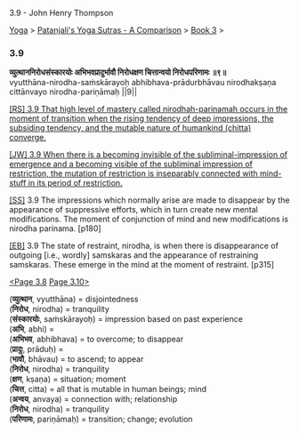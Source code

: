 3.9 - John Henry Thompson 

[Yoga](../../../yoga.html)‎ > ‎[Patanjali's Yoga Sutras - A Comparison](../../patanjani.html)‎ > ‎[Book 3](../book-3.html)‎ > ‎

### 3.9

**व्युत्थाननिरोधसंस्कारयोः अभिभवप्रादुर्भावौ निरोधक्षण चित्तान्वयो निरोधपरिणामः ॥९॥**  
vyutthāna-nirodha-saṁskārayoḥ abhibhava-prādurbhāvau nirodhakṣaṇa cittānvayo nirodha-pariṇāmaḥ ||9||  
  
  
[\[RS\] 3.9 That high level of mastery called nirodhah-parinamah occurs in the moment of transition when the rising tendency of deep impressions, the subsiding tendency, and the mutable nature of humankind (chitta) converge.](http://www.ashtangayoga.info/philosophy/yoga-sutra-patanjali/chapter-3/item/vyutthana-nirodha-sanskarayoh-abhibhava-pradurbhavau/)  
  
[\[JW\] 3.9 When there is a becoming invisible of the subliminal-impression of emergence and a becoming visible of the subliminal impression of restriction, the mutation of restriction is inseparably connected with mind-stuff in its period of restriction.](http://books.google.com/books?id=YzFImjtOxUwC&pg=PA208&ci=158%2C1035%2C745%2C61&source=bookclip)  
  
[\[SS\]](http://www.amazon.com/Yoga-Sutras-Patanjali-Commentary-Satchidananda/dp/0932040381) 3.9 The impressions which normally arise are made to disappear by the appearance of suppressive efforts, which in turn create new mental modifications. The moment of conjunction of mind and new modifications is nirodha parinama. \[p180\]  
  
[\[EB\]](http://www.amazon.com/Yoga-Sutras-Patanjali-Translation-Commentary/dp/0865477361/ref=sr_1_1?ie=UTF8&s=books&qid=1250508322&sr=1-1) 3.9 The state of restraint, nirodha, is when there is disappearance of outgoing \[i.e., wordly\] samskaras and the appearance of restraining samskaras. These emerge in the mind at the moment of restraint. \[p315\]  
  
  
[<Page 3.8](38.html)  [Page 3.10>](310.html)  
  
  

(**व्युत्थान**, vyutthāna) = disjointedness  
(**निरोध**, nirodha) = tranquility  
(**संस्कारयोः**, saṁskārayoḥ) = impression based on past experience  
(**अभि**, abhi) =  
(**अभिभव**, abhibhava) = to overcome; to disappear  
(**प्रादुः**, prāduḥ) =  
(**भावौ**, bhāvau) = to ascend; to appear  
(**निरोध**, nirodha) = tranquility  
(**क्षण**, kṣaṇa) = situation; moment  
(**चित्त**, citta) = all that is mutable in human beings; mind  
(**अन्वय**, anvaya) = connection with; relationship  
(**निरोध**, nirodha) = tranquility  
(**परिणामः**, pariṇāmaḥ) = transition; change; evolution


